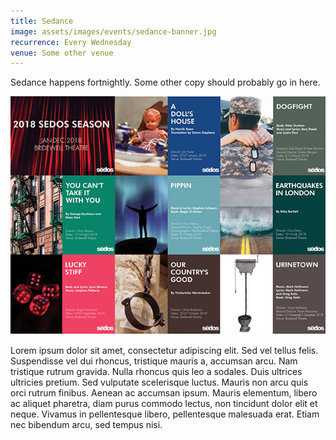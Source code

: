 ```yaml
---
title: Sedance
image: assets/images/events/sedance-banner.jpg
recurrence: Every Wednesday
venue: Some other venue
---
```


Sedance happens fortnightly. Some other copy should probably go in here.

![Season Montage](/assets/images/news/Seasonmontage-600.jpg)

Lorem ipsum dolor sit amet, consectetur adipiscing elit. Sed vel tellus felis. Suspendisse vel dui rhoncus, tristique mauris a, accumsan arcu. Nam tristique rutrum gravida. Nulla rhoncus quis leo a sodales. Duis ultrices ultricies pretium. Sed vulputate scelerisque luctus. Mauris non arcu quis orci rutrum finibus. Aenean ac accumsan ipsum. Mauris elementum, libero ac aliquet pharetra, diam purus commodo lectus, non tincidunt dolor elit et neque. Vivamus in pellentesque libero, pellentesque malesuada erat. Etiam nec bibendum arcu, sed tempus nisi.
